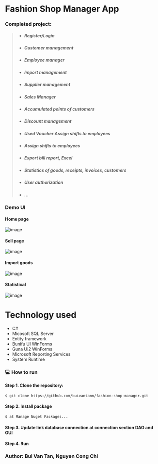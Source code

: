 # Fashion Shop Manager App


### Completed project:
>+ ##### Register/Login
>+ ##### Customer management
>+ ##### Employee manager
>+ ##### Import management
>+ ##### Supplier management
>+ ##### Sales Manager
>+ ##### Accumulated points of customers
>+ ##### Discount management
>+ ##### Used Voucher Assign shifts to employees
>+ ##### Assign shifts to employees
>+ ##### Export bill report, Excel
>+ ##### Statistics of goods, receipts, invoices, customers
>+ ##### User authorization
>+ ##### ...

### Demo UI
#### Home page
![image](https://user-images.githubusercontent.com/67332180/147843447-d635f019-ef72-413f-ba0c-361283f9eff8.png)

#### Sell page
![image](https://user-images.githubusercontent.com/67332180/147843448-924cdc56-7df0-49f6-aab8-0749d3b5be95.png)

#### Import goods
![image](https://user-images.githubusercontent.com/67332180/147843451-99e6ffc3-c0a1-4a92-9ae0-c5c39b913bbf.png)

#### Statistical
![image](https://user-images.githubusercontent.com/67332180/147843451-99e6ffc3-c0a1-4a92-9ae0-c5c39b913bbf.png)



# Technology used
- C#
- Micosoft SQL Server
- Entity framework
- Bunifu UI WinForms
- Guna UI2 WinForms
- Microsoft Reporting Services
- System Runtime




### :computer: How to run

#### Step 1. Clone the repository:

```
$ git clone https://github.com/buivantann/fashion-shop-manager.git
```

#### Step 2. Install package 

```
$ at Manage Nuget Packages...
```

#### Step 3. Update link database connection at connection section DAO and GUI

#### Step 4. Run



### Author: Bui Van Tan, Nguyen Cong Chi

